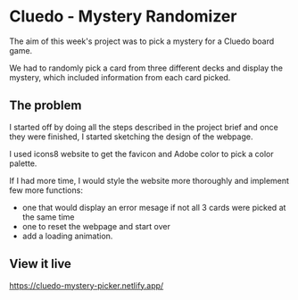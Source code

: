 # Cluedo - Mystery Randomizer

The aim of this week's project was to pick a mystery for a Cluedo board game.

We had to randomly pick a card from three different decks and display the mystery, which included information from each card picked.

## The problem

I started off by doing all the steps described in the project brief and once they were finished, I started sketching the design of the webpage.
 
I used icons8 website to get the favicon and Adobe color to pick a color palette.

If I had more time, I would style the website more thoroughly and implement few more functions: 
- one that would display an error mesage if not all 3 cards were picked at the same time 
- one to reset the webpage and start over
- add a loading animation.


## View it live
https://cluedo-mystery-picker.netlify.app/
